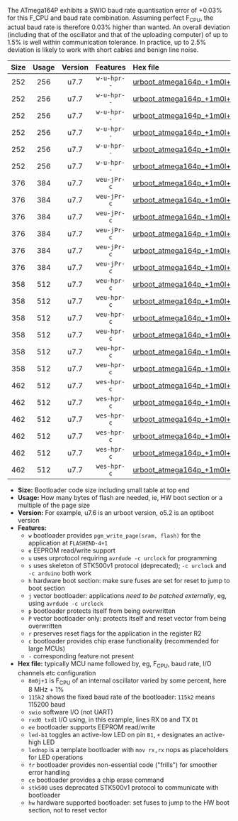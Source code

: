 The ATmega164P exhibits a SWIO baud rate quantisation error of +0.03% for this F_CPU and baud rate combination. Assuming perfect F<sub>CPU</sub>, the actual baud rate is therefore 0.03% higher than wanted. An overall deviation (including that of the oscillator and that of the uploading computer) of up to 1.5% is well within communication tolerance. In practice, up to 2.5% deviation is likely to work with short cables and benign line noise.

|Size|Usage|Version|Features|Hex file|
|:-:|:-:|:-:|:-:|:--|
|252|256|u7.7|`w-u-hpr--`|[urboot_atmega164p_+1m0l+3_+++1k8_swio_rxd0_txd1_led+b0_hw.hex](https://raw.githubusercontent.com/stefanrueger/urboot.hex/main/mcus/atmega164p/internal_oscillator/fcpu_+1m0l+3/br_+++1k8/urboot_atmega164p_+1m0l+3_+++1k8_swio_rxd0_txd1_led+b0_hw.hex)|
|252|256|u7.7|`w-u-hpr--`|[urboot_atmega164p_+1m0l+3_+++1k8_swio_rxd0_txd1_led+b7_hw.hex](https://raw.githubusercontent.com/stefanrueger/urboot.hex/main/mcus/atmega164p/internal_oscillator/fcpu_+1m0l+3/br_+++1k8/urboot_atmega164p_+1m0l+3_+++1k8_swio_rxd0_txd1_led+b7_hw.hex)|
|252|256|u7.7|`w-u-hpr--`|[urboot_atmega164p_+1m0l+3_+++1k8_swio_rxd0_txd1_lednop_hw.hex](https://raw.githubusercontent.com/stefanrueger/urboot.hex/main/mcus/atmega164p/internal_oscillator/fcpu_+1m0l+3/br_+++1k8/urboot_atmega164p_+1m0l+3_+++1k8_swio_rxd0_txd1_lednop_hw.hex)|
|252|256|u7.7|`w-u-hpr--`|[urboot_atmega164p_+1m0l+3_+++1k8_swio_rxd2_txd3_led+b0_hw.hex](https://raw.githubusercontent.com/stefanrueger/urboot.hex/main/mcus/atmega164p/internal_oscillator/fcpu_+1m0l+3/br_+++1k8/urboot_atmega164p_+1m0l+3_+++1k8_swio_rxd2_txd3_led+b0_hw.hex)|
|252|256|u7.7|`w-u-hpr--`|[urboot_atmega164p_+1m0l+3_+++1k8_swio_rxd2_txd3_led+b7_hw.hex](https://raw.githubusercontent.com/stefanrueger/urboot.hex/main/mcus/atmega164p/internal_oscillator/fcpu_+1m0l+3/br_+++1k8/urboot_atmega164p_+1m0l+3_+++1k8_swio_rxd2_txd3_led+b7_hw.hex)|
|252|256|u7.7|`w-u-hpr--`|[urboot_atmega164p_+1m0l+3_+++1k8_swio_rxd2_txd3_lednop_hw.hex](https://raw.githubusercontent.com/stefanrueger/urboot.hex/main/mcus/atmega164p/internal_oscillator/fcpu_+1m0l+3/br_+++1k8/urboot_atmega164p_+1m0l+3_+++1k8_swio_rxd2_txd3_lednop_hw.hex)|
|376|384|u7.7|`weu-jPr-c`|[urboot_atmega164p_+1m0l+3_+++1k8_swio_rxd0_txd1_ee_led+b0_fr_ce.hex](https://raw.githubusercontent.com/stefanrueger/urboot.hex/main/mcus/atmega164p/internal_oscillator/fcpu_+1m0l+3/br_+++1k8/urboot_atmega164p_+1m0l+3_+++1k8_swio_rxd0_txd1_ee_led+b0_fr_ce.hex)|
|376|384|u7.7|`weu-jPr-c`|[urboot_atmega164p_+1m0l+3_+++1k8_swio_rxd0_txd1_ee_led+b7_fr_ce.hex](https://raw.githubusercontent.com/stefanrueger/urboot.hex/main/mcus/atmega164p/internal_oscillator/fcpu_+1m0l+3/br_+++1k8/urboot_atmega164p_+1m0l+3_+++1k8_swio_rxd0_txd1_ee_led+b7_fr_ce.hex)|
|376|384|u7.7|`weu-jPr-c`|[urboot_atmega164p_+1m0l+3_+++1k8_swio_rxd0_txd1_ee_lednop_fr_ce.hex](https://raw.githubusercontent.com/stefanrueger/urboot.hex/main/mcus/atmega164p/internal_oscillator/fcpu_+1m0l+3/br_+++1k8/urboot_atmega164p_+1m0l+3_+++1k8_swio_rxd0_txd1_ee_lednop_fr_ce.hex)|
|376|384|u7.7|`weu-jPr-c`|[urboot_atmega164p_+1m0l+3_+++1k8_swio_rxd2_txd3_ee_led+b0_fr_ce.hex](https://raw.githubusercontent.com/stefanrueger/urboot.hex/main/mcus/atmega164p/internal_oscillator/fcpu_+1m0l+3/br_+++1k8/urboot_atmega164p_+1m0l+3_+++1k8_swio_rxd2_txd3_ee_led+b0_fr_ce.hex)|
|376|384|u7.7|`weu-jPr-c`|[urboot_atmega164p_+1m0l+3_+++1k8_swio_rxd2_txd3_ee_led+b7_fr_ce.hex](https://raw.githubusercontent.com/stefanrueger/urboot.hex/main/mcus/atmega164p/internal_oscillator/fcpu_+1m0l+3/br_+++1k8/urboot_atmega164p_+1m0l+3_+++1k8_swio_rxd2_txd3_ee_led+b7_fr_ce.hex)|
|376|384|u7.7|`weu-jPr-c`|[urboot_atmega164p_+1m0l+3_+++1k8_swio_rxd2_txd3_ee_lednop_fr_ce.hex](https://raw.githubusercontent.com/stefanrueger/urboot.hex/main/mcus/atmega164p/internal_oscillator/fcpu_+1m0l+3/br_+++1k8/urboot_atmega164p_+1m0l+3_+++1k8_swio_rxd2_txd3_ee_lednop_fr_ce.hex)|
|358|512|u7.7|`weu-hpr-c`|[urboot_atmega164p_+1m0l+3_+++1k8_swio_rxd0_txd1_ee_led+b0_fr_ce_hw.hex](https://raw.githubusercontent.com/stefanrueger/urboot.hex/main/mcus/atmega164p/internal_oscillator/fcpu_+1m0l+3/br_+++1k8/urboot_atmega164p_+1m0l+3_+++1k8_swio_rxd0_txd1_ee_led+b0_fr_ce_hw.hex)|
|358|512|u7.7|`weu-hpr-c`|[urboot_atmega164p_+1m0l+3_+++1k8_swio_rxd0_txd1_ee_led+b7_fr_ce_hw.hex](https://raw.githubusercontent.com/stefanrueger/urboot.hex/main/mcus/atmega164p/internal_oscillator/fcpu_+1m0l+3/br_+++1k8/urboot_atmega164p_+1m0l+3_+++1k8_swio_rxd0_txd1_ee_led+b7_fr_ce_hw.hex)|
|358|512|u7.7|`weu-hpr-c`|[urboot_atmega164p_+1m0l+3_+++1k8_swio_rxd0_txd1_ee_lednop_fr_ce_hw.hex](https://raw.githubusercontent.com/stefanrueger/urboot.hex/main/mcus/atmega164p/internal_oscillator/fcpu_+1m0l+3/br_+++1k8/urboot_atmega164p_+1m0l+3_+++1k8_swio_rxd0_txd1_ee_lednop_fr_ce_hw.hex)|
|358|512|u7.7|`weu-hpr-c`|[urboot_atmega164p_+1m0l+3_+++1k8_swio_rxd2_txd3_ee_led+b0_fr_ce_hw.hex](https://raw.githubusercontent.com/stefanrueger/urboot.hex/main/mcus/atmega164p/internal_oscillator/fcpu_+1m0l+3/br_+++1k8/urboot_atmega164p_+1m0l+3_+++1k8_swio_rxd2_txd3_ee_led+b0_fr_ce_hw.hex)|
|358|512|u7.7|`weu-hpr-c`|[urboot_atmega164p_+1m0l+3_+++1k8_swio_rxd2_txd3_ee_led+b7_fr_ce_hw.hex](https://raw.githubusercontent.com/stefanrueger/urboot.hex/main/mcus/atmega164p/internal_oscillator/fcpu_+1m0l+3/br_+++1k8/urboot_atmega164p_+1m0l+3_+++1k8_swio_rxd2_txd3_ee_led+b7_fr_ce_hw.hex)|
|358|512|u7.7|`weu-hpr-c`|[urboot_atmega164p_+1m0l+3_+++1k8_swio_rxd2_txd3_ee_lednop_fr_ce_hw.hex](https://raw.githubusercontent.com/stefanrueger/urboot.hex/main/mcus/atmega164p/internal_oscillator/fcpu_+1m0l+3/br_+++1k8/urboot_atmega164p_+1m0l+3_+++1k8_swio_rxd2_txd3_ee_lednop_fr_ce_hw.hex)|
|462|512|u7.7|`wes-hpr-c`|[urboot_atmega164p_+1m0l+3_+++1k8_swio_rxd0_txd1_ee_led+b0_fr_ce_stk500_hw.hex](https://raw.githubusercontent.com/stefanrueger/urboot.hex/main/mcus/atmega164p/internal_oscillator/fcpu_+1m0l+3/br_+++1k8/urboot_atmega164p_+1m0l+3_+++1k8_swio_rxd0_txd1_ee_led+b0_fr_ce_stk500_hw.hex)|
|462|512|u7.7|`wes-hpr-c`|[urboot_atmega164p_+1m0l+3_+++1k8_swio_rxd0_txd1_ee_led+b7_fr_ce_stk500_hw.hex](https://raw.githubusercontent.com/stefanrueger/urboot.hex/main/mcus/atmega164p/internal_oscillator/fcpu_+1m0l+3/br_+++1k8/urboot_atmega164p_+1m0l+3_+++1k8_swio_rxd0_txd1_ee_led+b7_fr_ce_stk500_hw.hex)|
|462|512|u7.7|`wes-hpr-c`|[urboot_atmega164p_+1m0l+3_+++1k8_swio_rxd0_txd1_ee_lednop_fr_ce_stk500_hw.hex](https://raw.githubusercontent.com/stefanrueger/urboot.hex/main/mcus/atmega164p/internal_oscillator/fcpu_+1m0l+3/br_+++1k8/urboot_atmega164p_+1m0l+3_+++1k8_swio_rxd0_txd1_ee_lednop_fr_ce_stk500_hw.hex)|
|462|512|u7.7|`wes-hpr-c`|[urboot_atmega164p_+1m0l+3_+++1k8_swio_rxd2_txd3_ee_led+b0_fr_ce_stk500_hw.hex](https://raw.githubusercontent.com/stefanrueger/urboot.hex/main/mcus/atmega164p/internal_oscillator/fcpu_+1m0l+3/br_+++1k8/urboot_atmega164p_+1m0l+3_+++1k8_swio_rxd2_txd3_ee_led+b0_fr_ce_stk500_hw.hex)|
|462|512|u7.7|`wes-hpr-c`|[urboot_atmega164p_+1m0l+3_+++1k8_swio_rxd2_txd3_ee_led+b7_fr_ce_stk500_hw.hex](https://raw.githubusercontent.com/stefanrueger/urboot.hex/main/mcus/atmega164p/internal_oscillator/fcpu_+1m0l+3/br_+++1k8/urboot_atmega164p_+1m0l+3_+++1k8_swio_rxd2_txd3_ee_led+b7_fr_ce_stk500_hw.hex)|
|462|512|u7.7|`wes-hpr-c`|[urboot_atmega164p_+1m0l+3_+++1k8_swio_rxd2_txd3_ee_lednop_fr_ce_stk500_hw.hex](https://raw.githubusercontent.com/stefanrueger/urboot.hex/main/mcus/atmega164p/internal_oscillator/fcpu_+1m0l+3/br_+++1k8/urboot_atmega164p_+1m0l+3_+++1k8_swio_rxd2_txd3_ee_lednop_fr_ce_stk500_hw.hex)|

- **Size:** Bootloader code size including small table at top end
- **Usage:** How many bytes of flash are needed, ie, HW boot section or a multiple of the page size
- **Version:** For example, u7.6 is an urboot version, o5.2 is an optiboot version
- **Features:**
  + `w` bootloader provides `pgm_write_page(sram, flash)` for the application at `FLASHEND-4+1`
  + `e` EEPROM read/write support
  + `u` uses urprotocol requiring `avrdude -c urclock` for programming
  + `s` uses skeleton of STK500v1 protocol (deprecated); `-c urclock` and `-c arduino` both work
  + `h` hardware boot section: make sure fuses are set for reset to jump to boot section
  + `j` vector bootloader: applications *need to be patched externally*, eg, using `avrdude -c urclock`
  + `p` bootloader protects itself from being overwritten
  + `P` vector bootloader only: protects itself and reset vector from being overwritten
  + `r` preserves reset flags for the application in the register R2
  + `c` bootloader provides chip erase functionality (recommended for large MCUs)
  + `-` corresponding feature not present
- **Hex file:** typically MCU name followed by, eg, F<sub>CPU</sub>, baud rate, I/O channels etc configuration
  + `8m0j+1` is F<sub>CPU</sub> of an internal oscillator varied by some percent, here 8 MHz + 1%
  + `115k2` shows the fixed baud rate of the bootloader: `115k2` means 115200 baud
  + `swio` software I/O (not UART)
  + `rxd0 txd1` I/O using, in this example, lines RX `D0` and TX `D1`
  + `ee` bootloader supports EEPROM read/write
  + `led-b1` toggles an active-low LED on pin `B1`, `+` designates an active-high LED
  + `lednop` is a template bootloader with `mov rx,rx` nops as placeholders for LED operations
  + `fr` bootloader provides non-essential code ("frills") for smoother error handling
  + `ce` bootloader provides a chip erase command
  + `stk500` uses deprecated STK500v1 protocol to communicate with bootloader
  + `hw` hardware supported bootloader: set fuses to jump to the HW boot section, not to reset vector
